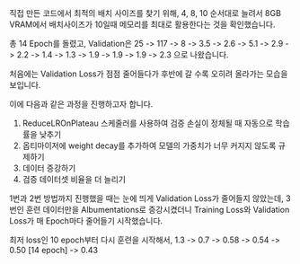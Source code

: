 직접 만든 코드에서 최적의 배치 사이즈를 찾기 위해, 4, 8, 10 순서대로 늘려서 8GB VRAM에서 배치사이즈가 10일때 메모리를 최대로 활용한다는 것을 확인했습니다.

총 14 Epoch를 돌렸고, Validation은 25 -> 117 -> 8 -> 3.5 -> 2.6 -> 5.1 -> 2.9 -> 2.2 -> 1.4 -> 1.3 -> 1.9 -> 1.9 -> 1.9 -> 2.3 으로 나왔습니다.

처음에는 Validation Loss가 점점 줄어들다가 후반에 갈 수록 오히려 올라가는 모습을 보입니다.

이에 다음과 같은 과정을 진행하고자 합니다.

1. ReduceLROnPlateau 스케줄러를 사용하여 검증 손실이 정체될 때 자동으로 학습률을 낮추기
2. 옵티마이저에 weight decay를 추가하여 모델의 가중치가 너무 커지지 않도록 규제하기
3. 데이터 증강하기
4. 검증 데이터셋 비율을 더 늘리기

1번과 2번 방법까지 진행했을 때는 눈에 띄게 Validation Loss가 줄어들지 않았는데, 3번인 훈련 데이터만을 Albumentations로 증강시켰더니 Training Loss와 Validation Loss가 매 Epoch마다 줄어들기 시작했습니다.

최저 loss인 10 epoch부터 다시 훈련을 시작해서, 1.3 -> 0.7 -> 0.58 -> 0.54 -> 0.50 [14 epoch] -> 0.43
